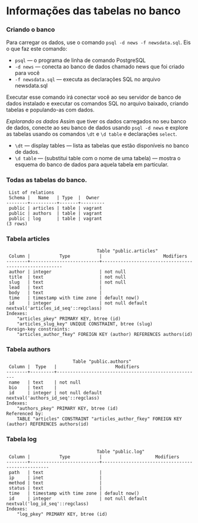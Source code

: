 # Informações das tabelas no banco

### Criando o banco

Para carregar os dados, use o comando `psql -d news -f newsdata.sql`.
Eis o que faz este comando:

- `psql` — o programa de linha de comando PostgreSQL
- `-d news` — conecta ao banco de dados chamado news que foi criado para você
- `-f newsdata.sql` — executa as declarações SQL no arquivo newsdata.sql

Executar esse comando irá conectar você ao seu servidor de banco de dados instalado e executar os comandos SQL no arquivo baixado, criando tabelas e populando-as com dados.

*Explorando os dados*
Assim que tiver os dados carregados no seu banco de dados, conecte ao seu banco de dados usando `psql -d news` e explore as tabelas usando os comandos `\dt` e `\d table` e declarações `select`.

- `\dt` — display tables — lista as tabelas que estão disponíveis no banco de dados.
- `\d table` — (substitui table com o nome de uma tabela) — mostra o esquema do banco de dados para aquela tabela em particular.


### Todas as tabelas do banco.
```
 List of relations
 Schema |   Name   | Type  |  Owner  
--------+----------+-------+---------
 public | articles | table | vagrant
 public | authors  | table | vagrant
 public | log      | table | vagrant
(3 rows)
```

### Tabela articles
```
                                  Table "public.articles"
 Column |           Type           |                       Modifiers                       
--------+--------------------------+-------------------------------------------------------
 author | integer                  | not null
 title  | text                     | not null
 slug   | text                     | not null
 lead   | text                     | 
 body   | text                     | 
 time   | timestamp with time zone | default now()
 id     | integer                  | not null default nextval('articles_id_seq'::regclass)
Indexes:
    "articles_pkey" PRIMARY KEY, btree (id)
    "articles_slug_key" UNIQUE CONSTRAINT, btree (slug)
Foreign-key constraints:
    "articles_author_fkey" FOREIGN KEY (author) REFERENCES authors(id)

```

### Tabela authors
```
                         Table "public.authors"
 Column |  Type   |                      Modifiers                       
--------+---------+------------------------------------------------------
 name   | text    | not null
 bio    | text    | 
 id     | integer | not null default nextval('authors_id_seq'::regclass)
Indexes:
    "authors_pkey" PRIMARY KEY, btree (id)
Referenced by:
    TABLE "articles" CONSTRAINT "articles_author_fkey" FOREIGN KEY (author) REFERENCES authors(id)
```
### Tabela log
```
                                  Table "public.log"
 Column |           Type           |                    Modifiers                     
--------+--------------------------+--------------------------------------------------
 path   | text                     | 
 ip     | inet                     | 
 method | text                     | 
 status | text                     | 
 time   | timestamp with time zone | default now()
 id     | integer                  | not null default nextval('log_id_seq'::regclass)
Indexes:
    "log_pkey" PRIMARY KEY, btree (id)
```